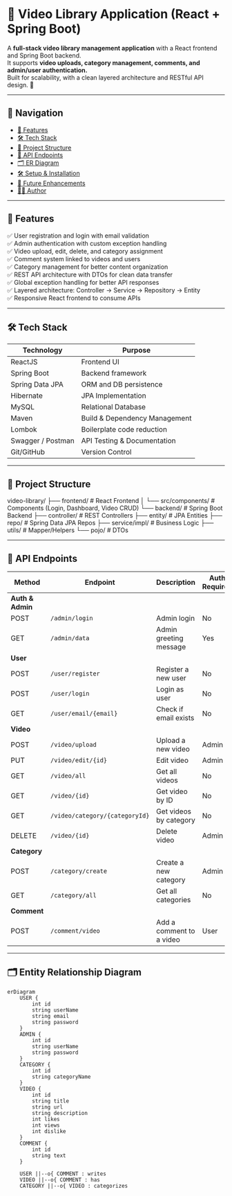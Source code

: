 # 🎥 Video Library Application (React + Spring Boot)

A **full-stack video library management application** with a React frontend and Spring Boot backend.  
It supports **video uploads, category management, comments, and admin/user authentication.**  
Built for scalability, with a clean layered architecture and RESTful API design. 🚀

---

## 🔗 Navigation
- [🚀 Features](#-features)
- [🛠️ Tech Stack](#%EF%B8%8F-tech-stack)
- [📂 Project Structure](#-project-structure)
- [📡 API Endpoints](#-api-endpoints)
- [🗂️ ER Diagram](#%EF%B8%8F-entity-relationship-diagram)
- [🛠️ Setup & Installation](#%EF%B8%8F-setup--installation)
- [🔮 Future Enhancements](#-future-enhancements)
- [👨‍💻 Author](#-author)

---

## 🚀 Features
✅ User registration and login with email validation  
✅ Admin authentication with custom exception handling  
✅ Video upload, edit, delete, and category assignment  
✅ Comment system linked to videos and users  
✅ Category management for better content organization  
✅ REST API architecture with DTOs for clean data transfer  
✅ Global exception handling for better API responses  
✅ Layered architecture: Controller → Service → Repository → Entity  
✅ Responsive React frontend to consume APIs  

---

## 🛠️ Tech Stack
| Technology       | Purpose                               |
|------------------|---------------------------------------|
| ReactJS          | Frontend UI                          |
| Spring Boot      | Backend framework                    |
| Spring Data JPA  | ORM and DB persistence               |
| Hibernate        | JPA Implementation                   |
| MySQL            | Relational Database                  |
| Maven            | Build & Dependency Management        |
| Lombok           | Boilerplate code reduction           |
| Swagger / Postman| API Testing & Documentation          |
| Git/GitHub       | Version Control                      |

---

## 📂 Project Structure
video-library/
├── frontend/ # React Frontend
│ └── src/components/ # Components (Login, Dashboard, Video CRUD)
└── backend/ # Spring Boot Backend
├── controller/ # REST Controllers
├── entity/ # JPA Entities
├── repo/ # Spring Data JPA Repos
├── service/impl/ # Business Logic
├── utils/ # Mapper/Helpers
└── pojo/ # DTOs


---

## 📡 API Endpoints

| Method  | Endpoint                         | Description                     | Auth Required |
|---------|---------------------------------|---------------------------------|--------------|
| **Auth & Admin** |
| POST    | `/admin/login`                  | Admin login                     | No           |
| GET     | `/admin/data`                   | Admin greeting message          | Yes          |
| **User** |
| POST    | `/user/register`                | Register a new user             | No           |
| POST    | `/user/login`                   | Login as user                   | No           |
| GET     | `/user/email/{email}`           | Check if email exists           | No           |
| **Video** |
| POST    | `/video/upload`                 | Upload a new video              | Admin        |
| PUT     | `/video/edit/{id}`              | Edit video                      | Admin        |
| GET     | `/video/all`                    | Get all videos                  | No           |
| GET     | `/video/{id}`                   | Get video by ID                 | No           |
| GET     | `/video/category/{categoryId}`  | Get videos by category          | No           |
| DELETE  | `/video/{id}`                   | Delete video                    | Admin        |
| **Category** |
| POST    | `/category/create`              | Create a new category           | Admin        |
| GET     | `/category/all`                 | Get all categories              | No           |
| **Comment** |
| POST    | `/comment/video`                | Add a comment to a video        | User         |

---

## 🗂️ Entity Relationship Diagram
```mermaid
erDiagram
    USER {
        int id
        string userName
        string email
        string password
    }
    ADMIN {
        int id
        string userName
        string password
    }
    CATEGORY {
        int id
        string categoryName
    }
    VIDEO {
        int id
        string title
        string url
        string description
        int likes
        int views
        int dislike
    }
    COMMENT {
        int id
        string text
    }

    USER ||--o{ COMMENT : writes
    VIDEO ||--o{ COMMENT : has
    CATEGORY ||--o{ VIDEO : categorizes
